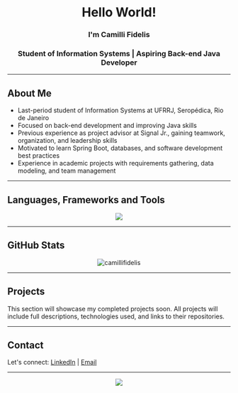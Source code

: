<h1 align="center">
 Hello World! 
 <h3 align="center"> I'm Camilli Fidelis </h3>
</h1>

<h3 align="center">
    Student of Information Systems | Aspiring Back-end Java Developer
</h3>

---

## About Me
- Last-period student of Information Systems at UFRRJ, Seropédica, Rio de Janeiro
- Focused on back-end development and improving Java skills
- Previous experience as project advisor at Signal Jr., gaining teamwork, organization, and leadership skills
- Motivated to learn Spring Boot, databases, and software development best practices
- Experience in academic projects with requirements gathering, data modeling, and team management

---

## Languages, Frameworks and Tools
<p align="center">
  <img src="https://skillicons.dev/icons?i=git,github,java,aws,docker,python,mysql" />
</p>

---

## GitHub Stats
<p align="center">
  <img src="https://github-readme-stats.vercel.app/api/top-langs?username=camillifidelis&show_icons=true&title_color=831843&text_color=050505&bg_color=fbcfe8&hide_border=true&locale=en&layout=compact" alt="camillifidelis" />
</p>

---

## Projects
This section will showcase my completed projects soon. All projects will include full descriptions, technologies used, and links to their repositories.

---

## Contact
Let's connect: [LinkedIn](https://www.linkedin.com/in/camilli-fidelis-40287b228/) | [Email](mailto:cfidelisg@gmail.com)

---

<p align="center">
  <img src="https://visitcount.itsvg.in/api?id=camillifidelis&label=Profile%20Views&color=10&icon=3&pretty=false" />
</p>
